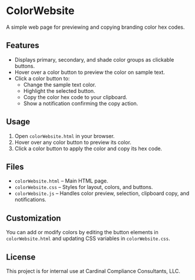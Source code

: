 # ColorWebsite

A simple web page for previewing and copying branding color hex codes.

## Features

- Displays primary, secondary, and shade color groups as clickable buttons.
- Hover over a color button to preview the color on sample text.
- Click a color button to:
  - Change the sample text color.
  - Highlight the selected button.
  - Copy the color hex code to your clipboard.
  - Show a notification confirming the copy action.

## Usage

1. Open `colorWebsite.html` in your browser.
2. Hover over any color button to preview its color.
3. Click a color button to apply the color and copy its hex code.

## Files

- `colorWebsite.html` – Main HTML page.
- `colorWebsite.css` – Styles for layout, colors, and buttons.
- `colorWebsite.js` – Handles color preview, selection, clipboard copy, and notifications.

## Customization

You can add or modify colors by editing the button elements in `colorWebsite.html` and updating CSS variables in `colorWebsite.css`.

## License

This project is for internal use at Cardinal Compliance Consultants, LLC.
